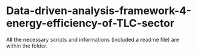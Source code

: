 # Data-driven-analysis-framework-4-energy-efficiency-of-TLC-sector

All the necessary scripts and informations (included a readme file) are within the folder.
